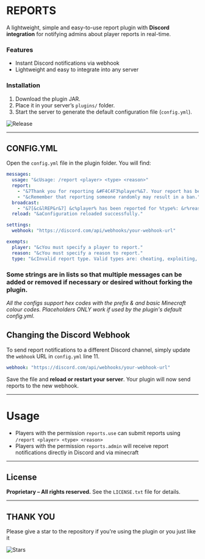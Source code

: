 # REPORTS

A lightweight, simple and easy-to-use report plugin with **Discord integration** for notifying admins about player reports in real-time.

### Features

* Instant Discord notifications via webhook
* Lightweight and easy to integrate into any server

### Installation

1. Download the plugin JAR.
2. Place it in your server’s `plugins/` folder.
3. Start the server to generate the default configuration file (`config.yml`).

![Release](https://img.shields.io/github/v/release/novee7/SimpleReports?style=for-the-badge)

---

## CONFIG.YML

Open the `config.yml` file in the plugin folder. You will find:

```yaml
messages:
  usage: "&cUsage: /report <player> <type> <reason>"
  report:
    - "&7Thank you for reporting &#F4C4F3%player%&7. Your report has been submitted."
    - "&cRemember that reporting someone randomly may result in a ban."
  broadcast:
    - "&7[&c&lREP&r&7] &c%player% has been reported for %type%: &r%reason%"
  reload: "&aConfiguration reloaded successfully."

settings:
  webhook: "https://discord.com/api/webhooks/your-webhook-url"

exempts:
  player: "&cYou must specify a player to report."
  reason: "&cYou must specify a reason to report."
  type: "&cInvalid report type. Valid types are: cheating, exploiting, harassment, other."
```

### Some strings are in lists so that multiple messages can be added or removed if necessary or desired without forking the plugin.

*All the configs support hex codes with the prefix & and basic Minecraft colour codes.*
*Placeholders ONLY work if used by the plugin's default config.yml.*

## Changing the Discord Webhook

To send report notifications to a different Discord channel, simply update the `webhook` URL in `config.yml` line 11.

```yaml
webhook: "https://discord.com/api/webhooks/your-webhook-url"
```

Save the file and **reload or restart your server**. Your plugin will now send reports to the new webhook.

---

# Usage

* Players with the permission `reports.use` can submit reports using `/report <player> <type> <reason>` 
* Players with the permission `reports.admin` will receive report notifications directly in Discord and via minecraft

---

## License

**Proprietary – All rights reserved.**
See the `LICENSE.txt` file for details.

---

## THANK YOU

Please give a star to the repository if you're using the plugin or you just like it 

![Stars](https://img.shields.io/github/stars/novee7/SimpleReports?style=for-the-badge) 
